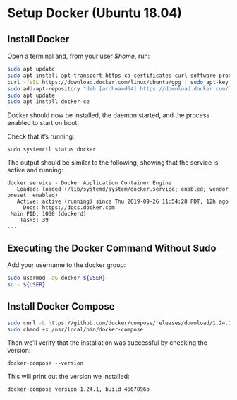 # Setup Docker (Ubuntu 18.04)
## Install Docker
Open a terminal and, from your user *$home*, run:
```sh
sudo apt update
sudo apt install apt-transport-https ca-certificates curl software-properties-common
curl -fsSL https://download.docker.com/linux/ubuntu/gpg | sudo apt-key add -
sudo add-apt-repository "deb [arch=amd64] https://download.docker.com/linux/ubuntu bionic stable"
sudo apt update
sudo apt install docker-ce
```

Docker should now be installed, the daemon started, and the process enabled to start on boot.

Check that it’s running:
```
sudo systemctl status docker
````

The output should be similar to the following, showing that the service is active and running:
```
docker.service - Docker Application Container Engine
   Loaded: loaded (/lib/systemd/system/docker.service; enabled; vendor preset: enabled)
   Active: active (running) since Thu 2019-09-26 11:54:28 PDT; 12h ago
     Docs: https://docs.docker.com
 Main PID: 1000 (dockerd)
    Tasks: 39
...
```
## Executing the Docker Command Without Sudo
Add your username to the docker group:
```bash
sudo usermod -aG docker ${USER}
su - ${USER}
```
## Install Docker Compose
```bash
sudo curl -L https://github.com/docker/compose/releases/download/1.24.1/docker-compose-Linux-x86_64 -o /usr/local/bin/docker-compose
sudo chmod +x /usr/local/bin/docker-compose
```

Then we’ll verify that the installation was successful by checking the version:
```
docker-compose --version
```

This will print out the version we installed:
```
docker-compose version 1.24.1, build 4667896b
```